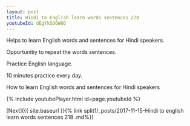 ```yaml
---
layout: post
title: Hindi to English learn words sentences 270 
youtubeId: dEgYkSOGW6Q
---
```

 
 
Helps to learn English words and sentences for Hindi speakers.

Opportunitiy to repeat the words sentences. 

Practice English language. 
 
10 minutes practice every day. 
 
How to learn English words and sentences for Hindi speakers 
 
{% include youtubePlayer.html id=page.youtubeId %}
 
 
[Next]({{ site.baseurl }}{% link  split1/_posts/2017-11-15-Hindi to english learn words sentences 218 .md%})
 
